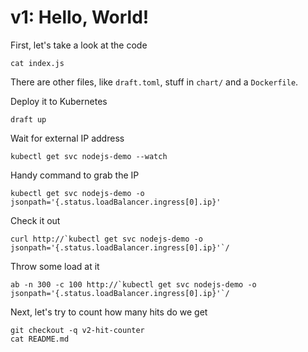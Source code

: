 # v1: Hello, World!

First, let's take a look at the code
```
cat index.js
```

There are other files, like `draft.toml`, stuff in `chart/` and a `Dockerfile`.

Deploy it to Kubernetes
```
draft up
```

Wait for external IP address
```
kubectl get svc nodejs-demo --watch
```

Handy command to grab the IP
```
kubectl get svc nodejs-demo -o jsonpath='{.status.loadBalancer.ingress[0].ip}'
```

Check it out
```
curl http://`kubectl get svc nodejs-demo -o jsonpath='{.status.loadBalancer.ingress[0].ip}'`/
```

Throw some load at it
```
ab -n 300 -c 100 http://`kubectl get svc nodejs-demo -o jsonpath='{.status.loadBalancer.ingress[0].ip}'`/
```

Next, let's try to count how many hits do we get
```
git checkout -q v2-hit-counter
cat README.md
```
